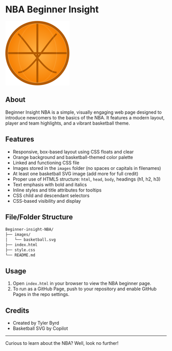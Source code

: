 # NBA Beginner Insight

![Basketball](images/basketball.svg "Basketball icon")

## About
Beginner Insight NBA is a simple, visually engaging web page designed to introduce newcomers to the basics of the NBA. It features a modern layout, player and team highlights, and a vibrant basketball theme.

## Features
- Responsive, box-based layout using CSS floats and clear
- Orange background and basketball-themed color palette
- Linked and functioning CSS file
- Images stored in the `images` folder (no spaces or capitals in filenames)
- At least one basketball SVG image (add more for full credit)
- Proper use of HTML5 structure: `html`, `head`, `body`, headings (h1, h2, h3)
- Text emphasis with bold and italics
- Inline styles and title attributes for tooltips
- CSS child and descendant selectors
- CSS-based visibility and display

## File/Folder Structure

```
Beginner-insight-NBA/
├── images/
│   └── basketball.svg
├── index.html
├── style.css
└── README.md
```

## Usage
1. Open `index.html` in your browser to view the NBA beginner page.
2. To run as a GitHub Page, push to your repository and enable GitHub Pages in the repo settings.

## Credits
- Created by Tyler Byrd
- Basketball SVG by Copilot

---
Curious to learn about the NBA? Well, look no further!
